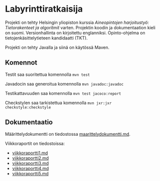 # Labyrinttiratkaisija

Projekti on tehty Helsingin yliopiston kurssia _Aineopintojen harjoitustyö: Tietorakenteet ja algoritmit_ varten. Projektin koodin ja dokumentaation kieli on suomi. Versionhallinta on kirjoitettu englanniksi. Opinto-ohjelma on tietojenkäsittelytieteen kandidaatti (TKT).

Projekti on tehty Javalla ja siinä on käytössä Maven.

## Komennot
Testit saa suoritettua komennolla ```mvn test```

Javadocin saa generoitua komennolla ```mvn javadoc:javadoc```

Testikattavuuden saa komennolla ```mvn test jacoco:report```

Checkstylen saa tarkistettua komennolla ```mvn jxr:jxr checkstyle:checkstyle```

## Dokumentaatio 

Määrittelydokumentti on tiedostossa [maarittelydokumentti.md](https://github.com/elehtine/labyrinttiratkaisija/blob/master/dokumentaatio/maarittelydokumentti.md).

Viikkoraportit on tiedostoissa:
 - [viikkoraportti1.md](https://github.com/elehtine/labyrinttiratkaisija/blob/master/dokumentaatio/viikkoraportti1.md)
 - [viikkoraportti2.md](https://github.com/elehtine/labyrinttiratkaisija/blob/master/dokumentaatio/viikkoraportti2.md)
 - [viikkoraportti3.md](https://github.com/elehtine/labyrinttiratkaisija/blob/master/dokumentaatio/viikkoraportti3.md)
 - [viikkoraportti4.md](https://github.com/elehtine/labyrinttiratkaisija/blob/master/dokumentaatio/viikkoraportti4.md)
 - [viikkoraportti5.md](https://github.com/elehtine/labyrinttiratkaisija/blob/master/dokumentaatio/viikkoraportti5.md)
